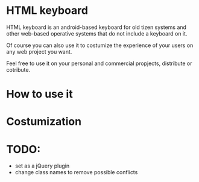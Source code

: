 # HTML keyboard
HTML keyboard is an android-based keyboard for old tizen systems and other web-based operative systems that do not include a keyboard on it.

Of course you can also use it to costumize the experience of your users on any web project you want.

Feel free to use it on your personal and commercial propjects, distribute or cotribute.

# How to use it

# Costumization

# TODO: 
- set as a jQuery plugin
- change class names to remove possible conflicts

